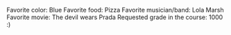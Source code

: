Favorite color: Blue 
Favorite food: Pizza
Favorite musician/band: Lola Marsh
Favorite movie: The devil wears Prada
Requested grade in the course: 1000 :) 

